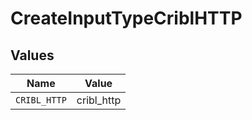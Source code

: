 # CreateInputTypeCriblHTTP


## Values

| Name         | Value        |
| ------------ | ------------ |
| `CRIBL_HTTP` | cribl_http   |
